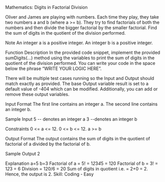 Mathematics: Digits in Factorial Division

Oliver and James are playing with numbers. Each time they play, they take two numbers a and b (where a >= b).
They try to find factorials of both the numbers and then divide the bigger factorial by the smaller factorial.
Find the sum of digits in the quotient of the division performed.

Note
An integer a is a positive integer.
An integer b is a positive integer.

Function Description
In the provided code snippet, implement the provided sumDigits(...) method using the variables to print the sum of digits in the quotient of the division performed. You can write your code in the space below the phrase “WRITE YOUR LOGIC HERE”.

There will be multiple test cases running so the Input and Output should match exactly as provided.
The base Output variable result is set to a default value of -404 which can be modified. Additionally, you can add or remove these output variables.

Input Format
The first line contains an integer a.
The second line contains an integer b.

Sample Input
5    -- denotes an integer a
3    --denotes an integer b

Constraints
0 <= a <= 12.
0 <= b <= 12.
a >= b

Output Format
The output contains the sum of digits in the quotient of factorial of a divided by the factorial of b.

Sample Output
2

Explanation
a=5
b=3
Factorial of a = 5! = 1*2*3*4*5 = 120
Factorial of b = 3! = 1*2*3 = 6
Division = 120/6 = 20
Sum of digits in quotient i.e. = 2+0 = 2.
Hence, the output is 2.
Skill: Coding - Easy